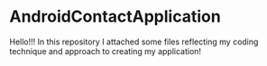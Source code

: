 # AndroidContactApplication
Hello!!! In this repository I attached some files reflecting my coding technique and approach to creating my application!
